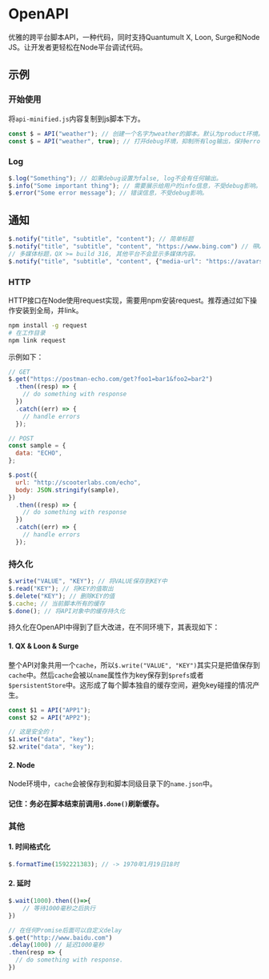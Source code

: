 # OpenAPI

优雅的跨平台脚本API，一种代码，同时支持Quantumult X, Loon, Surge和Node JS。让开发者更轻松在Node平台调试代码。

## 示例

### 开始使用
将`api-minified.js`内容复制到js脚本下方。
```javascript
const $ = API("weather"); // 创建一个名字为weather的脚本。默认为product环境。
const $ = API("weather", true); // 打开debug环境，抑制所有log输出，保持error信息。
```

### Log
```javascript
$.log("Something"); // 如果debug设置为false, log不会有任何输出。
$.info("Some important thing"); // 需要展示给用户的info信息，不受debug影响。
$.error("Some error message"); // 错误信息，不受debug影响。
```

## 通知

```javascript
$.notify("title", "subtitle", "content"); // 简单标题
$.notify("title", "subtitle", "content", "https://www.bing.com") // 带URL跳转的标题
// 多媒体标题，QX >= build 316, 其他平台不会显示多媒体内容。
$.notify("title", "subtitle", "content", {"media-url": "https://avatars2.githubusercontent.com/u/21050064?s=460&u=40a74913dd0a3d00670d05148c3a08c787470021&v=4"}) 
```

### HTTP

HTTP接口在Node使用request实现，需要用npm安装request。推荐通过如下操作安装到全局，并link。

```bash
npm install -g request
# 在工作目录
npm link request
```

示例如下：

```javascript
// GET
$.get("https://postman-echo.com/get?foo1=bar1&foo2=bar2")
  .then((resp) => {
    // do something with response
  })
  .catch((err) => {
    // handle errors
  });

// POST
const sample = {
  data: "ECHO",
};

$.post({
  url: "http://scooterlabs.com/echo",
  body: JSON.stringify(sample),
})
  .then((resp) => {
    // do something with response
  })
  .catch((err) => {
    // handle errors
  });
```

### 持久化

```javascript
$.write("VALUE", "KEY"); // 将VALUE保存到KEY中
$.read("KEY"); // 将KEY的值取出
$.delete("KEY"); // 删除KEY的值
$.cache; // 当前脚本所有的缓存
$.done(); // 将API对象中的缓存持久化
```

持久化在OpenAPI中得到了巨大改进，在不同环境下，其表现如下：

#### 1. QX & Loon & Surge

整个API对象共用一个`cache`，所以`$.write("VALUE", "KEY")`其实只是把值保存到`cache`中。然后`cache`会被以`name`属性作为key保存到`$prefs`或者`$persistentStore`中。这形成了每个脚本独自的缓存空间，避免key碰撞的情况产生。

```javascript
const $1 = API("APP1");
const $2 = API("APP2");

// 这是安全的！
$1.write("data", "key");
$2.write("data", "key");
```

#### 2. Node

Node环境中，`cache`会被保存到和脚本同级目录下的`name.json`中。

#### 记住：务必在脚本结束前调用`$.done()`刷新缓存。

### 其他

#### 1. 时间格式化

```javascript
$.formatTime(1592221383); // -> 1970年1月19日18时
```

#### 2. 延时

```javascript
$.wait(1000).then(()=>{
	// 等待1000毫秒之后执行
})

// 在任何Promise后面可以自定义delay
$.get("http://www.baidu.com")
.delay(1000) // 延迟1000毫秒
.then(resp => {
  // do something with response.
})
```



